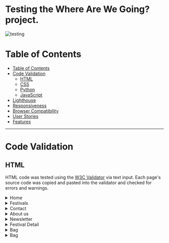 # Testing the Where Are We Going? project.
![testing](https://github.com/BohdanBezushka/wherearewegoing/assets/94321555/64a2dfaa-8fc8-4ca8-a012-eacdadbf1427)

# Table of Contents
- [Table of Contents](#table-of-contents)
- [Code Validation](#code-validation)
  - [HTML](#html)
  - [CSS](#css)
  - [Python](#python)
  - [JavaScript](#javascript)
- [Lighthouse](#lighthouse)
- [Responsiveness](#responsiveness)
- [Browser Compatibility](#browser-compatibility)
- [User Stories](#user-stories)
- [Features](#features)
_____

# Code Validation

## HTML
HTML code was tested using the [W3C Validator](https://validator.w3.org/) via text input. Each page's source code was copied and pasted into the validator and checked for errors and warnings.

<details>
<summary>Home</summary>
<br>
  
![HTML Validation for Home Page](https://github.com/BohdanBezushka/wherearewegoing/assets/94321555/fc9afcee-c9a2-467d-9f98-60ebece18e18)

* The "<li></li>" error persists because it is indeed within a "<ul></ul>".
* The ID error isn't changed because I need the same code for the mobile version.

These two errors will be present in all tests because they correspond to the header.
</details>

<details>
<summary>Festivals</summary>
<br>

![HTML Validation for Festival Page](https://github.com/BohdanBezushka/wherearewegoing/assets/94321555/85ef424b-323e-4f24-88ba-6003717a7d0f)

The "id="card-border" error is due to the fact that for each festival an equal id is created.
</details>

<details>
<summary>Contact</summary>
<br>

![HTML Validation for Contact Page](https://github.com/BohdanBezushka/wherearewegoing/assets/94321555/37b4a902-02e9-43c1-98c3-f2e5a18465a3)
</details>

<details>
<summary>About us</summary>
<br>
  
![HTML Validation for About us Page](https://github.com/BohdanBezushka/wherearewegoing/assets/94321555/72f537ba-cf9f-468b-83eb-a052247ffd77)
</details>

<details>
<summary>Newsletter</summary>
<br>

![HTML Validation for Newsletter Page](https://github.com/BohdanBezushka/wherearewegoing/assets/94321555/64cf2c87-cc91-431c-a781-8187f061286c)
</details>

<details>
<summary>Festival Detail</summary>
<br>
  
![HTML Validation for Festival Detail Page](https://github.com/BohdanBezushka/wherearewegoing/assets/94321555/ae217d58-a4f8-4517-a05c-22d204e1df9d)
</details>

<details>
<summary>Bag</summary>
<br>
  
![HTML Validation for Bag Page](https://github.com/BohdanBezushka/wherearewegoing/assets/94321555/50e7a794-6f95-47e5-8a5f-7b1eb39e9477)
</details>

<details>
<summary>Bag</summary>
<br>
  
![HTML Validation for Bag Page](https://github.com/BohdanBezushka/wherearewegoing/assets/94321555/50e7a794-6f95-47e5-8a5f-7b1eb39e9477)
</details>
